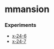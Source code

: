 # mmansion

### Experiments
* <a href="https://mmansion.github.io/x-24-6">x-24-6</a>
* <a href="https://mmansion.github.io/x-24-7">x-24-7</a>
